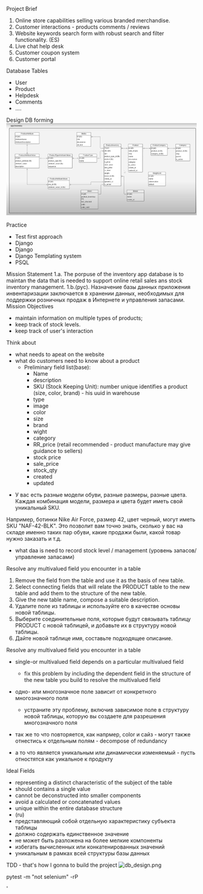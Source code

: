 Project Brief
1. Online store capabilities selling various branded merchandise.
2. Customer interactions - products comments / reviews
3. Website keywords search form with robust search and filter functionality. (ES)
4. Live chat help desk
5. Customer coupon system
6. Customer portal


Database Tables

- User
- Product
- Helpdesk
- Comments
- ....

Design DB forming 
![db_design.png](imgs%2Fdb_design.png)

Practice

- Test first approach
- Django
- Django
- Django Templating system
- PSQL

Mission Statement
1.a. The porpuse of the inventory app database is to maintan the data that is needed to support online retail sales ans stock inventory management.
1.b.(рус). Назначение базы данных приложения инвентаризации заключается в хранении данных, необходимых для поддержки розничных продаж в Интернете и управления запасами.
Mission Objectives
- maintain information on multiple types of products;
- keep track of stock levels.
- keep track of user's interaction 

Think about
- what needs to apeat on the website
- what do customers need to know about a product
  - Preliminary field list(base):
    - Name
    - description
    - SKU (Stock Keeping Unit): number unique identifies a product (size, color, brand)  - his uuid in warehouse
    - type
    - image 
    - color
    - size
    - brand
    - wight
    - category
    - RR_price (retail recommended - product manufacture may give guidance to sellers) 
    - stock price
    - sale_price
    - stock_qty
    - created
    - updated
* У вас есть разные модели обуви, разные размеры, разные цвета. Каждая комбинация модели, размера и цвета будет иметь свой уникальный SKU.

Например, ботинки Nike Air Force, размер 42, цвет черный, могут иметь SKU "NAF-42-BLK". Это позволит вам точно знать, сколько у вас на складе именно таких пар обуви, какие продажи были, какой товар нужно заказать и т.д.

- what daa is need to record stock level / management  (уровень запасов/управление запасами)


Resolve any multivalued field you encounter in a table
1. Remove the field from the table and use it as the basis of new table.
2. Select connecting fields that will relate the PRODUCT table to the new table and add them to the structure of the new table.
3. Give the new table name, compose a suitable description.
1. Удалите поле из таблицы и используйте его в качестве основы новой таблицы.
2. Выберите соединительные поля, которые будут связывать таблицу PRODUCT с новой таблицей, и добавьте их в структуру новой таблицы.
3. Дайте новой таблице имя, составьте подходящее описание.

Resolve any multivalued field you encounter in a table

- single-or multivalued field depends on a particular multivalued field
  - fix this problem by including the dependent field in the structure of the new table you build to resolve the multivalued field
- одно- или многозначное поле зависит от конкретного многозначного поля
  - устраните эту проблему, включив зависимое поле в структуру новой таблицы, которую вы создаете для разрешения многозначного поля

- так же то что повторяется, как напрмер, color и сайз - могут также отнестись к отдельным полям - decompose of redundancy
- а то что является уникальным или динамически изменяемый - пусть отностятся как уикальное к продукту


Ideal Fields

- representing a distinct characteristic of the subject of the table
- should contains a single value
- cannot be deconstructed into smaller components
- avoid a calculated or concatenated values
- unique within the entire database structure
- (ru)
- представляющий собой отдельную характеристику субъекта таблицы
- должно содержать единственное значение
- не может быть разложена на более мелкие компоненты
- избегать вычисленных или конкатенированных значений
- уникальным в рамках всей структуры базы данных


TDD - that's how I gonna to build the project 
![db_design.png](imgs%tdd_methodolgy.png)


pytest -m "not selenium" -rP


'